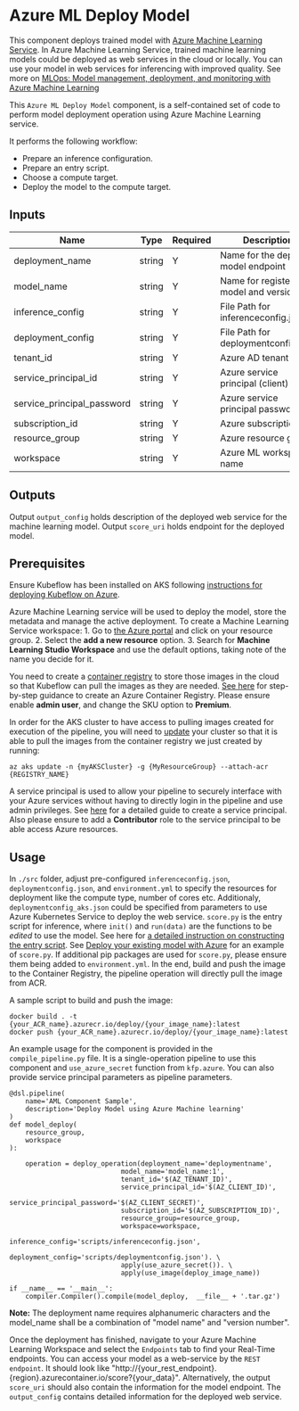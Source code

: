 # Azure ML Deploy Model

This component deploys trained model with [Azure Machine Learning Service](https://azure.microsoft.com/en-us/services/machine-learning/#documentation). In Azure Machine Learning Service, trained machine learning models could be deployed as web services in the cloud or locally. You can use your model in web services for inferencing with improved quality. See more on [MLOps: Model management, deployment, and monitoring with Azure Machine Learning](https://docs.microsoft.com/en-us/azure/machine-learning/concept-model-management-and-deployment)

This `Azure ML Deploy Model` component, is a self-contained set of code to perform model deployment operation using Azure Machine Learning service.

It performs the following workflow:
- Prepare an inference configuration.
- Prepare an entry script.
- Choose a compute target. 
- Deploy the model to the compute target.

## Inputs

| Name                       | Type   | Required | Description                             |
| -------------------------- | ------ | -------- | ----------------------------------------|
| deployment_name            | string | Y        | Name for the deployed model endpoint    |
| model_name                 | string | Y        | Name for registered model and version   |
| inference_config           | string | Y        | File Path for inferenceconfig.json      |
| deployment_config          | string | Y        | File Path for deploymentconfig.json     |
| tenant_id                  | string | Y        | Azure AD tenant Id                      |
| service_principal_id       | string | Y        | Azure service principal (client) Id     |
| service_principal_password | string | Y        | Azure service principal password        |
| subscription_id            | string | Y        | Azure subscription Id                   |
| resource_group             | string | Y        | Azure resource group                    |
| workspace                  | string | Y        | Azure ML workspace name                 |

## Outputs
Output `output_config` holds description of the deployed web service for the machine learning model.
Output `score_uri` holds endpoint for the deployed model.

## Prerequisites

Ensure Kubeflow has been installed on AKS following [instructions for deploying Kubeflow on Azure](https://www.kubeflow.org/docs/azure/).

Azure Machine Learning service will be used to deploy the model, store the metadata and manage the active deployment. To create a Machine Learning Service workspace: 1. Go to [the Azure portal](https://portal.azure.com) and click on your resource group. 2. Select the **add a new resource** option. 3. Search for **Machine Learning Studio Workspace** and use the default options, taking note of the name you decide for it.

You need to create a [container registry](https://docs.microsoft.com/en-us/azure/container-registry/container-registry-intro) to store those images in the cloud so that Kubeflow can pull the images as they are needed. [See here](https://docs.microsoft.com/en-us/azure/container-registry/container-registry-get-started-portal) for step-by-step guidance to create an Azure Container Registry. Please ensure enable **admin user**, and change the SKU option to **Premium**.

In order for the AKS cluster to have access to pulling images created for execution of the pipeline, you will need to [update](https://docs.microsoft.com/en-us/azure/aks/cluster-container-registry-integration) your cluster so that it is able to pull the images from the container registry we just created by running:

```shell
az aks update -n {myAKSCluster} -g {MyResourceGroup} --attach-acr {REGISTRY_NAME}
```

A service principal is used to allow your pipeline to securely interface with your Azure services without having to directly login in the pipeline and use admin privileges. See [here](https://docs.microsoft.com/en-us/powerapps/developer/common-data-service/walkthrough-register-app-azure-active-directory) for a detailed guide to create a service principal. Also please ensure to add a **Contributor** role to the service principal to be able access Azure resources.

## Usage
In `./src` folder, adjust pre-configured `inferenceconfig.json`, `deploymentconfig.json`, and `environment.yml` to specify the resources for deployment like the compute type, number of cores etc. Additionaly, `deploymentconfig_aks.json` could be specified from parameters to use Azure Kubernetes Service to deploy the web service. `score.py` is the entry script for inference, where `init()` and `run(data)` are the functions to be *edited* to use the model. See here for [a detailed instruction on constructing the entry script](https://docs.microsoft.com/en-us/azure/machine-learning/how-to-deploy-and-where?tabs=azcli). See [Deploy your existing model with Azure](https://docs.microsoft.com/en-us/azure/machine-learning/how-to-deploy-existing-model#entry-script-scorepy) for an example of `score.py`. If additional pip packages are used for `score.py`, please ensure them being added to `environment.yml`. In the end, build and push the image to the Container Registry, the pipeline operation will directly pull the image from ACR.

A sample script to build and push the image:

```shell
docker build . -t {your_ACR_name}.azurecr.io/deploy/{your_image_name}:latest
docker push {your_ACR_name}.azurecr.io/deploy/{your_image_name}:latest
```


An example usage for the component is provided in the `compile_pipeline.py` file. It is a single-operation pipeline to use this component and `use_azure_secret` function from `kfp.azure`. You can also provide service principal parameters as pipeline parameters. 

```
@dsl.pipeline(
    name='AML Component Sample',
    description='Deploy Model using Azure Machine learning'
)
def model_deploy(
    resource_group,
    workspace
):

    operation = deploy_operation(deployment_name='deploymentname',
                            model_name='model_name:1',
                            tenant_id='$(AZ_TENANT_ID)',
                            service_principal_id='$(AZ_CLIENT_ID)',
                            service_principal_password='$(AZ_CLIENT_SECRET)',
                            subscription_id='$(AZ_SUBSCRIPTION_ID)',
                            resource_group=resource_group,
                            workspace=workspace,
                            inference_config='scripts/inferenceconfig.json',
                            deployment_config='scripts/deploymentconfig.json'). \
                            apply(use_azure_secret()). \
                            apply(use_image(deploy_image_name))

if __name__ == '__main__':
    compiler.Compiler().compile(model_deploy,  __file__ + '.tar.gz')
```

**Note:** The deployment name requires alphanumeric characters and the model_name shall be a combination of "model name" and "version number".

Once the deployment has finished, navigate to your Azure Machine Learning Workspace and select the `Endpoints` tab to find your Real-Time endpoints. You can access your model as a web-service by the `REST endpoint`. It should look like "http://{your_rest_endpoint}.{region}.azurecontainer.io/score?{your_data}". Alternatively, the output `score_uri` should also contain the information for the model endpoint. The `output_config` contains detailed information for the deployed web service.